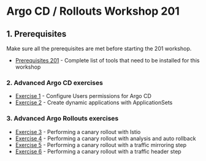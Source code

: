# Argo CD / Rollouts Workshop 201

## 1. Prerequisites

Make sure all the prerequisites are met before starting the 201 workshop.

- [Prerequisites 201](201_prereqs.md) - Complete list of tools that need to be installed for this workshop

### 2. Advanced Argo CD exercises

- [Exercise 1](exercise-201/exercise1.md) - Configure Users permissions for Argo CD
- [Exercise 2](exercise-201/exercise2.md) - Create dynamic applications with ApplicationSets

### 3. Advanced Argo Rollouts exercises

- [Exercise 3](exercise-201/exercise3.md) - Performing a canary rollout with Istio
- [Exercise 4](exercise-201/exercise4.md) - Performing a canary rollout with analysis and auto rollback
- [Exercise 5](exercise-201/exercise5.md) - Performing a canary rollout with a traffic mirroring step
- [Exercise 6](exercise-201/exercise6.md) - Performing a canary rollout with a traffic header step
